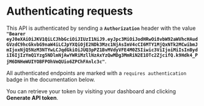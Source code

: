 # Authenticating requests

This API is authenticated by sending a **`Authorization`** header with the value **`"Bearer eyJ0eXAiOiJKV1QiLCJhbGciOiJIUzI1NiJ9.eyJpc3MiOiJodHRwOi8vbW92aWVhcHAudGVzdC9hcGkvbG9naW4iLCJpYXQiOjE2NDk3Mzc1NjAsImV4cCI6MTY1MjQxNTk2MCwibmJmIjoxNjQ5NzM3NTYwLCJqdGkiOiJUQ3pPZ1BvMVdyVFE4M0ZSIiwic3ViIjoiMiIsInBydiI6IjIzYmQ1Yzg5NDlmNjAwYWRiMzllNzAxYzQwMDg3MmRiN2E1OTc2ZjcifQ.k9Hdk4_PjM6DNHeWUIYOBFPOhVmQUio6ZPChFAnlc3c"`**.

All authenticated endpoints are marked with a `requires authentication` badge in the documentation below.

You can retrieve your token by visiting your dashboard and clicking <b>Generate API token</b>.

